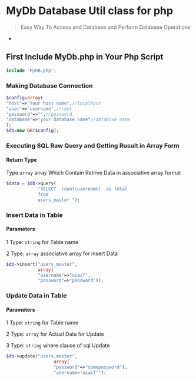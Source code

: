 # MyDb Database Util class for php

> Easy Way To Access and Database and Perform Database Operations

-

## First Include  MyDb.php in Your Php Script

```php
include 'MyDB.php';
```

### Making Database Connection

```php
$config=array(
"host"=>"Your host name",//localhost 
"user"=>"username",//root
"password"=>"",//password
"database"=>"your database name"//database name
);
$db=new DB($config);
```
### Executing SQL Raw Query and Getting Rusult in  Array Form

#### Return Type
Type:`array`
array Which Contain Retrive Data in associative array format 

```php
$data = $db->query(
 			"SELECT  count(username)  as total 
			from
			users_master ");
```

 
### Insert Data in Table 
#### Parameters
1 Type: `string` 
for Table name
	 
2 Type: `array`
associative array for insert Data	

```php
$db->insert("users_master",
			array(
			"username"=>"uzaif",
			"password"=>"password")); 
```
### Update Data in Table
#### Parameters
1 Type: `string` 
for Table name
	 
2 Type: `array`
for Actual Data for Update	
	 
3 Type: `string`
where clause of sql Update	


	
```php
$db->update("users_master",
				  array(
				  "password"=>"somepassword"),
				  "username='uzaif'");
